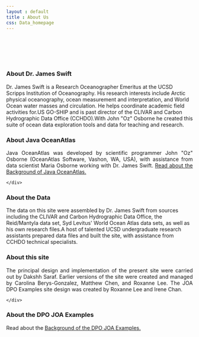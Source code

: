 ```yaml
---
layout : default
title : About Us
css: Data_homepage
---
```


<section id="call-to-action">
  <div class="container wow fadeIn">
    <div class="row">
      <div class="col-lg-9 text-center text-lg-left" style="flex:0 0 100%;max-width:100%">
        <br><br><br><br>
        <h3 class="cta-title">About Dr. James Swift</h3>
        <p class="cta-text">Dr. James Swift is a Research Oceanographer Emeritus at the UCSD Scripps Institution of Oceanography. His research interests include Arctic physical oceanography, ocean measurement and interpretation, and World Ocean water masses and circulation. He helps coordinate academic field activities for.US GO-SHIP and is past director of the CLIVAR and Carbon Hydrographic Data Office (CCHDO).With John "Oz" Osborne he created this suite of ocean data exploration tools and data for teaching and research.</p>
      </div>
      </div>
  </div>
</section><!-- #call-to-action -->
<!--==========================
Call To Action Section
============================-->
<section id="call-to-action1">
<section id="call-to-action3">
  <div class="container wow fadeIn">
      <div class="col-lg-9 text-center text-lg-left"  style="flex:0 0 100%;max-width:100%">
        <h3 class="cta-title1">About Java OceanAtlas</h3>
        <p class="cta-text1" style="text-align:justify">Java OceanAtlas was developed by scientific programmer John "Oz" Osborne (OceanAtlas Software, Vashon, WA, USA), with assistance from data scientist Maria Osborne working with Dr. James Swift. <a href="http://joa.ucsd.edu/dpo/dpo_joa_examples/background/backgrounda.html">Read about the Background of Java OceanAtlas.</a></p>
      </div>

    </div>
</section>
</section><!-- #call-to-action -->
<!--==========================
Call To Action Section
============================-->
<section id="call-to-action2">
<section id="call-to-action">
  <div class="container wow fadeIn">
    <div class="row">
      <div class="col-lg-9 text-center text-lg-left" style="flex:0 0 100%;max-width:100%">
        <h3 class="cta-title">About the Data</h3>
        <p class="cta-text">The data on this site were assembled by Dr. James Swift from sources including the CLIVAR and Carbon Hydrographic Data Office, the Reid/Mantyla data set, Syd Levitus' World Ocean Atlas data sets, as well as his own research files.A host of talented UCSD undergraduate research assistants prepared data files and built the site, with assistance from CCHDO technical specialists.</p>
      </div>
    </div>

  </div>
</section>
</section><!-- #call-to-action -->
<!--==========================
  About Us Section
============================-->
<section id="call-to-action1">
<section id="call-to-action3">
  <div class="container wow fadeIn">
      <div class="col-lg-9 text-center text-lg-left"  style="flex:0 0 100%;max-width:100%">
        <h3 class="cta-title1">About this site</h3>
        <p class="cta-text1" style="text-align:justify">The principal design and implementation of the present site were carried out by Dakshh Saraf. Earlier versions of the site were created and managed by Carolina Berys-Gonzalez, Matthew Chen, and Roxanne Lee. The JOA DPO Examples site design was created by Roxanne Lee and Irene Chan.</p>
      </div>

    </div>

</section>
</section><!-- #call-to-action -->
<!--==========================
Call To Action Section
============================-->
<section id="call-to-action2">
<section id="call-to-action">
<div class="container wow fadeIn">
  <div class="row">
    <div class="col-lg-9 text-center text-lg-left" style="flex:0 0 100%;max-width:100%">
      <h3 class="cta-title">About the DPO JOA Examples</h3>
      <p class="cta-text">Read about the <a href="http://joa.ucsd.edu/dpo/dpo_joa_examples/background/index.html"><u>Background of the DPO JOA Examples.</u></a></p>
    </div>
  </div>

</div>
</section>
</section><!-- #call-to-action -->
